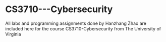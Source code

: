 # CS3710---Cybersecurity
All labs and programming assignments done by Hanzhang Zhao are included here for the course CS3710-Cybersecurity from The University of Virginia
